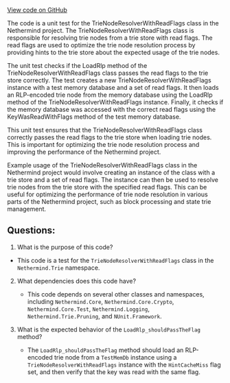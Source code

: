 [View code on GitHub](https://github.com/nethermindeth/nethermind/Nethermind.Trie.Test/TrieNodeResolverWithReadFlagsTests.cs)

The code is a unit test for the TrieNodeResolverWithReadFlags class in the Nethermind project. The TrieNodeResolverWithReadFlags class is responsible for resolving trie nodes from a trie store with read flags. The read flags are used to optimize the trie node resolution process by providing hints to the trie store about the expected usage of the trie nodes.

The unit test checks if the LoadRlp method of the TrieNodeResolverWithReadFlags class passes the read flags to the trie store correctly. The test creates a new TrieNodeResolverWithReadFlags instance with a test memory database and a set of read flags. It then loads an RLP-encoded trie node from the memory database using the LoadRlp method of the TrieNodeResolverWithReadFlags instance. Finally, it checks if the memory database was accessed with the correct read flags using the KeyWasReadWithFlags method of the test memory database.

This unit test ensures that the TrieNodeResolverWithReadFlags class correctly passes the read flags to the trie store when loading trie nodes. This is important for optimizing the trie node resolution process and improving the performance of the Nethermind project.

Example usage of the TrieNodeResolverWithReadFlags class in the Nethermind project would involve creating an instance of the class with a trie store and a set of read flags. The instance can then be used to resolve trie nodes from the trie store with the specified read flags. This can be useful for optimizing the performance of trie node resolution in various parts of the Nethermind project, such as block processing and state trie management.
## Questions: 
 1. What is the purpose of this code?
   - This code is a test for the `TrieNodeResolverWithReadFlags` class in the `Nethermind.Trie` namespace.

2. What dependencies does this code have?
   - This code depends on several other classes and namespaces, including `Nethermind.Core`, `Nethermind.Core.Crypto`, `Nethermind.Core.Test`, `Nethermind.Logging`, `Nethermind.Trie.Pruning`, and `NUnit.Framework`.

3. What is the expected behavior of the `LoadRlp_shouldPassTheFlag` method?
   - The `LoadRlp_shouldPassTheFlag` method should load an RLP-encoded trie node from a `TestMemDb` instance using a `TrieNodeResolverWithReadFlags` instance with the `HintCacheMiss` flag set, and then verify that the key was read with the same flag.